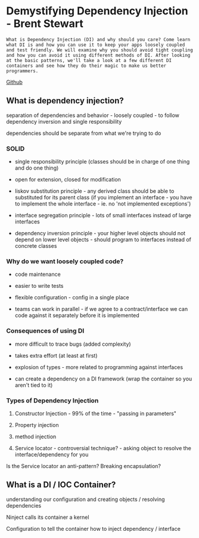 # Demystifying Dependency Injection - Brent Stewart

`What is Dependency Injection (DI) and why should you care? Come learn what DI is and how you can use it to keep your apps loosely coupled and test friendly. We will examine why you should avoid tight coupling and how you can avoid it using different methods of DI. After looking at the basic patterns, we'll take a look at a few different DI containers and see how they do their magic to make us better programmers.`

[Github](github.com/brentestewart)

## What is dependency injection?

separation of dependencies and behavior - loosely coupled - to follow dependency inversion and single responsibility

dependencies should be separate from what we're trying to do

### SOLID

- single responsibility principle (classes should be in charge of one thing and do one thing)

- open for extension, closed for modification

- liskov substitution principle - any derived class should be able to substituted for its parent class (if you implement an interface - you have to implement the whole interface - ie. no 'not implemented exceptions')

- interface segregation principle - lots of small interfaces instead of large interfaces

- dependency inversion principle - your higher level objects should not depend on lower level objects - should program to interfaces instead of concrete classes

### Why do we want loosely coupled code?

- code maintenance

- easier to write tests

- flexible configuration - config in a single place

- teams can work in parallel - if we agree to a contract/interface we can code against it separately before it is implemented

### Consequences of using DI

- more difficult to trace bugs (added complexity)

- takes extra effort (at least at first)

- explosion of types - more related to programming against interfaces

- can create a dependency on a DI framework (wrap the container so you aren't tied to it)

### Types of Dependency Injection

1. Constructor Injection - 99% of the time - "passing in parameters"

2. Property injection

3. method injection

4. Service locator - controversial technique? - asking object to resolve the interface/dependency for you

Is the Service locator an anti-pattern? Breaking encapsulation?

## What is a DI / IOC Container?

understanding our configuration and creating objects / resolving dependencies

Ninject calls its container a kernel

Configuration to tell the container how to inject dependency / interface

